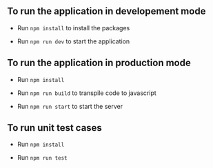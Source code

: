 ## To run the application in developement mode

- Run `npm install` to install the packages

- Run `npm run dev` to start the application

## To run the application in production mode

- Run `npm install`

- Run `npm run build` to transpile code to javascript

- Run `npm run start` to start the server

## To run unit test cases

- Run `npm install`

- Run `npm run test`
